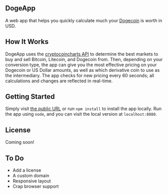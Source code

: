 DogeApp
-------
A web app that helps you quickly calculate much your [Dogecoin][1] is worth in USD.

How It Works
------------
DogeApp uses the [cryptocoincharts API][2] to determine the best markets to buy and sell Bitcoin, Litecoin, and Dogecoin from. Then, depending
on your conversion type, the app can give you the most effective pricing on your Dogecoin or US Dollar amounts, as well as which derivative
coin to use as the intermediary. The app checks for new pricing every 60 seconds; all calculations and changes are reflected in real-time.

Getting Started
---------------
Simply visit [the public URL][3] or run `npm install` to install the app locally. Run the app using `node`, and you can visit the local version
at `localhost:8080`.

License
-------
Coming soon!

To Do
------
- Add a license
- A custom domain
- Responsive layout
- Crap browser support

[1]:http://dogecoin.com
[2]:http://cryptocoincharts.info
[3]:http://azof.fr/dogeapp